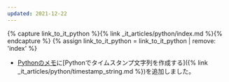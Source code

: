```yaml
---
updated: 2021-12-22
---
```

{% capture link_to_it_python %}{% link _it_articles/python/index.md %}{% endcapture %}
{% assign link_to_it_python = link_to_it_python | remove: 'index' %}

- [Pythonのメモ]({{link_to_it_python}})に[Pythonでタイムスタンプ文字列を作成する]({% link _it_articles/python/timestamp_string.md %})を追加しました。
